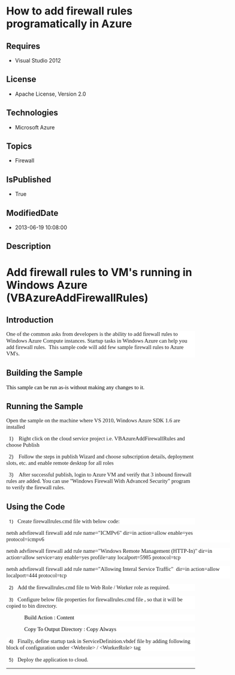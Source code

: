 # How to add firewall rules programatically in Azure
## Requires
* Visual Studio 2012
## License
* Apache License, Version 2.0
## Technologies
* Microsoft Azure
## Topics
* Firewall
## IsPublished
* True
## ModifiedDate
* 2013-06-19 10:08:00
## Description

<h1><span lang="EN-US">Add firewall rules to VM's running in Windows Azure<span style="">&nbsp;
</span>(VBAzureAddFirewallRules)</span></h1>
<h2><span lang="EN-US">Introduction</span></h2>
<p class="MsoNormal" style="margin-bottom:10.0pt; line-height:13.0pt; background:white">
<span lang="EN" style="font-size:11.0pt; font-family:&quot;Calibri&quot;,&quot;sans-serif&quot;">One of the common asks from developers is the ability to add firewall rules to Windows Azure Compute instances. Startup tasks in Windows Azure can help you add firewall rules.<span style="">&nbsp;
</span>This sample code will add few sample firewall rules to Azure VM's. </span>
</p>
<h2><span lang="EN-US">Building the Sample</span></h2>
<p class="MsoNormal" style="text-autospace:none"><span lang="EN-US" style="font-size:11.0pt; font-family:&quot;Calibri&quot;,&quot;sans-serif&quot;; color:black">This sample can be run as-is without making any changes to it.
</span></p>
<h2><span lang="EN-US">Running the Sample</span></h2>
<p class="MsoNormal"><span lang="EN-US" style="font-size:11.0pt; font-family:&quot;Calibri&quot;,&quot;sans-serif&quot;">Open the sample on the machine where VS 2010, Windows Azure SDK 1.6 are installed
</span></p>
<p class="MsoListParagraphCxSpFirst" style="text-indent:5.0pt"><span lang="EN-US" style="font-size:11.0pt; font-family:&quot;Calibri&quot;,&quot;sans-serif&quot;"><span style="">1)<span style="font:7.0pt &quot;Times New Roman&quot;">&nbsp;&nbsp;&nbsp;&nbsp;&nbsp;
</span></span></span><span lang="EN-US" style="font-size:11.0pt; font-family:&quot;Calibri&quot;,&quot;sans-serif&quot;">Right click on the cloud service project i.e. VBAzureAddFirewallRules and choose Publish
</span></p>
<p class="MsoListParagraphCxSpMiddle" style="text-indent:5.0pt"><span lang="EN-US" style="font-size:11.0pt; font-family:&quot;Calibri&quot;,&quot;sans-serif&quot;"><span style="">2)<span style="font:7.0pt &quot;Times New Roman&quot;">&nbsp;&nbsp;&nbsp;&nbsp;&nbsp;
</span></span></span><span lang="EN-US" style="font-size:11.0pt; font-family:&quot;Calibri&quot;,&quot;sans-serif&quot;">Follow the steps in publish Wizard and choose subscription details, deployment slots, etc. and enable remote desktop for all roles
</span></p>
<p class="MsoListParagraphCxSpLast" style="text-indent:5.0pt"><span lang="EN-US" style="font-size:11.0pt; font-family:&quot;Calibri&quot;,&quot;sans-serif&quot;"><span style="">3)<span style="font:7.0pt &quot;Times New Roman&quot;">&nbsp;&nbsp;&nbsp;&nbsp;&nbsp;
</span></span></span><span lang="EN-US" style="font-size:11.0pt; font-family:&quot;Calibri&quot;,&quot;sans-serif&quot;">After successful publish, login to Azure VM and verify that 3 inbound firewall rules are added. You can use &quot;Windows Firewall With Advanced Security&quot;
 program to verify the firewall rules. </span></p>
<h2><span lang="EN-US">Using the Code</span></h2>
<p class="MsoListParagraphCxSpFirst" style="text-indent:5.0pt; background:white">
<span lang="EN-US" style="font-size:10.0pt; font-family:&quot;Segoe UI&quot;,&quot;sans-serif&quot;"><span style="">1)<span style="font:7.0pt &quot;Times New Roman&quot;">&nbsp;&nbsp;&nbsp;&nbsp;
</span></span></span><span lang="EN" style="font-size:11.0pt; font-family:&quot;Calibri&quot;,&quot;sans-serif&quot;">Create firewallrules.cmd file with below code:</span><span lang="EN-US" style="font-size:11.0pt; font-family:&quot;Calibri&quot;,&quot;sans-serif&quot;">
</span></p>
<p class="MsoListParagraphCxSpMiddle" style="margin-right:-70.65pt; background:white">
<span lang="EN-US" style="font-size:11.0pt; font-family:&quot;Calibri&quot;,&quot;sans-serif&quot;"><span face="Segoe UI">netsh</span> advfirewall firewall add rule name=&quot;ICMPv6&quot; dir=in action=allow enable=yes protocol=icmpv6
</span></p>
<p class="MsoListParagraphCxSpMiddle" style="margin-right:-70.65pt; background:white">
<span lang="EN-US" style="font-size:11.0pt; font-family:&quot;Calibri&quot;,&quot;sans-serif&quot;">netsh advfirewall firewall add rule name=&quot;Windows Remote Management (HTTP-In)&quot; dir=in action=allow service=any enable=yes profile=any localport=5985 protocol=tcp
</span></p>
<p class="MsoListParagraphCxSpMiddle" style="margin-right:-70.65pt; background:white">
<span lang="EN-US" style="font-size:11.0pt; font-family:&quot;Calibri&quot;,&quot;sans-serif&quot;">netsh advfirewall firewall add rule name=&quot;Allowing Interal Service Traffic&quot;<span style="">&nbsp;
</span>dir=in action=allow localport=444 protocol=tcp </span></p>
<p class="MsoListParagraphCxSpMiddle" style="text-indent:5.0pt; background:white">
<span lang="EN-US" style="font-size:10.0pt; font-family:&quot;Segoe UI&quot;,&quot;sans-serif&quot;"><span style="">2)<span style="font:7.0pt &quot;Times New Roman&quot;">&nbsp;&nbsp;&nbsp;&nbsp;
</span></span></span><span lang="EN" style="font-size:11.0pt; font-family:&quot;Calibri&quot;,&quot;sans-serif&quot;">Add the firewallrules.cmd file to Web Role / Worker role as required.</span><span lang="EN-US" style="font-size:11.0pt; font-family:&quot;Calibri&quot;,&quot;sans-serif&quot;">
</span></p>
<p class="MsoListParagraphCxSpLast" style="text-indent:5.0pt; background:white">
<span lang="EN-US" style="font-size:10.0pt; font-family:&quot;Segoe UI&quot;,&quot;sans-serif&quot;"><span style="">3)<span style="font:7.0pt &quot;Times New Roman&quot;">&nbsp;&nbsp;&nbsp;&nbsp;
</span></span></span><span lang="EN" style="font-size:11.0pt; font-family:&quot;Calibri&quot;,&quot;sans-serif&quot;">Configure below file properties for
<span lang="EN" style="font-size:11.0pt; font-family:&quot;Calibri&quot;,&quot;sans-serif&quot;">firewallrules</span>.cmd file , so that it will be copied to bin directory.</span><span lang="EN-US" style="font-size:11.0pt; font-family:&quot;Calibri&quot;,&quot;sans-serif&quot;">
</span></p>
<p class="MsoNormal" style="margin-left:36.0pt; background:white"><span lang="EN" style="font-size:11.0pt; font-family:&quot;Calibri&quot;,&quot;sans-serif&quot;; color:black"><span face="Segoe UI"><span color="#000000">Build Action : Content</span></span></span><span lang="EN" style="font-size:11.0pt; font-family:&quot;Calibri&quot;,&quot;sans-serif&quot;">
</span></p>
<p class="MsoNormal" style="margin-top:0cm; margin-right:0cm; margin-bottom:5.0pt; margin-left:36.0pt; background:white">
<span lang="EN" style="font-size:11.0pt; font-family:&quot;Calibri&quot;,&quot;sans-serif&quot;; color:black"><span face="Segoe UI"><span color="#000000">Copy To Output Directory : Copy Always</span></span></span><span lang="EN" style="font-size:11.0pt; font-family:&quot;Calibri&quot;,&quot;sans-serif&quot;">
</span></p>
<p class="MsoListParagraph" style="text-indent:5.0pt; background:white"><span lang="EN-US" style="font-size:10.0pt; font-family:&quot;Segoe UI&quot;,&quot;sans-serif&quot;"><span style="">4)<span style="font:7.0pt &quot;Times New Roman&quot;">&nbsp;&nbsp;&nbsp;&nbsp;
</span></span></span><span lang="EN" style="font-size:11.0pt; font-family:&quot;Calibri&quot;,&quot;sans-serif&quot;">Finally, define startup task in ServiceDefinition.vbdef file by adding following block of configuration under &lt;Webrole&gt; / &lt;WorkerRole&gt; tag</span></p>
<p class="MsoListParagraph" style="text-indent:5.0pt; background:white"><span lang="EN-US" style="font-size:10.0pt; font-family:&quot;Segoe UI&quot;,&quot;sans-serif&quot;"><span style="">5)<span style="font:7.0pt &quot;Times New Roman&quot;">&nbsp;&nbsp;&nbsp;&nbsp;
</span></span></span><span lang="EN" style="font-size:11.0pt; font-family:&quot;Calibri&quot;,&quot;sans-serif&quot;">Deploy the application to cloud.
</span><span lang="EN-US"></span></p>
<p class="MsoNormal" style=""><span lang="EN-US" style="font-size:11.0pt; font-family:&quot;Calibri&quot;,&quot;sans-serif&quot;"><span face="Segoe UI"></span></p>
<p class="MsoNormal" style=""><span lang="EN-US" style="font-size:11.0pt; font-family:&quot;Calibri&quot;,&quot;sans-serif&quot;"></span></p>
<p class="MsoNormal"><span lang="EN-US" style="font-size:11.0pt; font-family:&quot;Calibri&quot;,&quot;sans-serif&quot;"></span></p>
<p class="MsoNormal"><span lang="EN-US" style="font-size:11.0pt; font-family:&quot;Calibri&quot;,&quot;sans-serif&quot;"></span></p>
<p class="MsoNormal"><span lang="EN-US" style="font-size:11.0pt; font-family:&quot;Calibri&quot;,&quot;sans-serif&quot;"></span></p>
<hr>
<div><a href="http://go.microsoft.com/?linkid=9759640" style="margin-top:3px"><img alt="" src="http://bit.ly/onecodelogo">
</a></div>
</span>